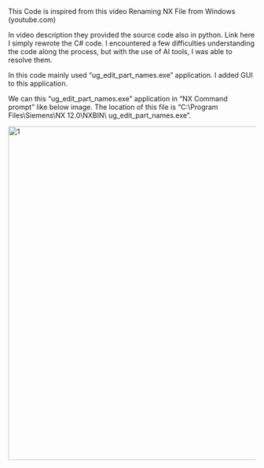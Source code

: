 This Code is inspired from this video Renaming NX File from Windows (youtube.com)

In video description they provided the source code also in python. Link here  
I simply rewrote the C# code. I encountered a few difficulties understanding the code along the process, but with the use of AI tools, I was able to resolve them.

In this code mainly used “ug_edit_part_names.exe” application. I added GUI to this application.

We can this “ug_edit_part_names.exe” application in “NX Command prompt” like below image. The location of this file is “C:\Program Files\Siemens\NX 12.0\NXBIN\ ug_edit_part_names.exe”.

<img width="680" alt="1" src="https://github.com/MohanDulam/Rename-the-NX-Part/assets/111222356/a9985a4f-234f-4f25-ac1c-04fde9e3d236">


